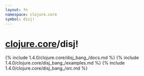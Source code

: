 ```yaml
---
layout: fn
namespace: clojure.core
symbol: disj!
---
```


# [clojure.core](../)/disj!

{% include 1.4.0/clojure.core/disj_bang_/docs.md %}
{% include 1.4.0/clojure.core/disj_bang_/examples.md %}
{% include 1.4.0/clojure.core/disj_bang_/src.md %}


